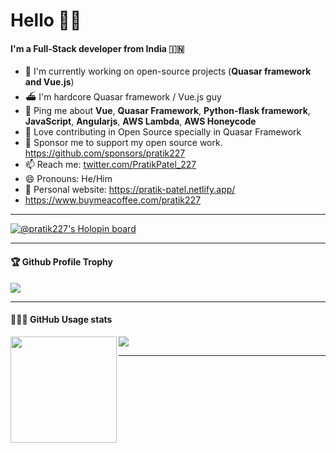 # Hello 🙏🏽

#### I'm a Full-Stack developer from India 🇮🇳

- 🏢 I'm currently working on open-source projects (**Quasar framework and Vue.js**)
- ⛴ I'm hardcore Quasar framework / Vue.js guy
- 💬 Ping me about **Vue**, **Quasar Framework**, **Python-flask framework**, **JavaScript**, **Angularjs**, **AWS Lambda**, **AWS Honeycode**
- 🌴 Love contributing in Open Source specially in Quasar Framework
- 💖 Sponsor me to support my open source work. https://github.com/sponsors/pratik227
- 📫 Reach me: [twitter.com/PratikPatel_227](https://twitter.com/PratikPatel_227)
- 😄 Pronouns: He/Him
- 🔗 Personal website: https://pratik-patel.netlify.app/
- https://www.buymeacoffee.com/pratik227

---

[![@pratik227's Holopin board](https://holopin.me/pratik227)](https://holopin.io/@pratik227)

---

<div>
  <h4>🏆 Github Profile Trophy</h4>
  <a href="https://github.com/ryo-ma/github-profile-trophy">
    <img src="https://github-profile-trophy.vercel.app/?username=pratik227&column=7"/>
  </a>
</div>

---

<div>
  <h4>👨🏻‍💻 GitHub Usage stats</h4>
  <img height="170" align="left" src="https://github-readme-stats.vercel.app/api?username=pratik227&count_private=true&include_all_commits=true" />
  <img src="https://github-readme-stats.vercel.app/api/top-langs/?username=pratik227&layout=compact" />
</div>

---
